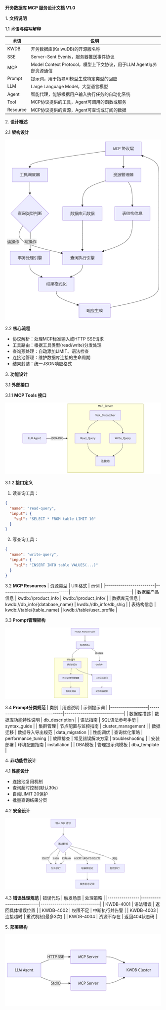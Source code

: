 **开务数据库 MCP 服务设计文档 V1.0**




1\. **文档说明**

1.1 **术语与缩写解释**

| 术语        | 说明                                                                 |
|-------------|----------------------------------------------------------------------|
| KWDB        | 开务数据库(KaiwuDB)的开源版名称                                       |
| SSE         | Server-Sent Events，服务器推送事件协议                              |
| MCP | Model Context Protocol，模型上下文协议，用于LLM Agent与外部资源通信 |
| Prompt | 提示词，用于指导AI模型生成特定类型的回应 |
| LLM | Large Language Model，大型语言模型 |
| Agent | 智能代理，能够根据用户输入执行任务的自动化系统 |
| Tool | MCP协议提供的工具，Agent可调用的函数或服务 |
| Resource | MCP协议提供的资源，Agent可查询或订阅的数据 |

2\. **设计概述**

2.1 **架构设计**

![](./asset/kwdb_mcp_server_design.png)

2.2 **核心流程**
- 协议解析：处理MCP标准输入或HTTP SSE请求
- 工具路由：根据工具类型(read/write)分发处理
- 查询预处理：自动添加LIMIT、语法检查
- 连接池管理：维护数据库连接的生命周期
- 结果封装：统一JSON响应格式

3\. **功能设计**

3.1 **外部接口**

3.1.1 **MCP Tools 接口**

![](./asset/mcp-tools.png)

3.1.2 **接口定义**
1. 读查询工具：
```json
{
  "name": "read-query",
  "input": {
    "sql": "SELECT * FROM table LIMIT 10"
  }
}
```

2. 写查询工具：
```json
{
  "name": "write-query", 
  "input": {
    "sql": "INSERT INTO table VALUES(...)"
  }
}
```

3.2 **MCP Resources**
| 资源类型                | URI格式                          | 示例                          |
|-------------------------|----------------------------------|-------------------------------|
| 数据库产品信息            | kwdb://product_info  | kwdb://product_info/     |
| 数据库元信息            | kwdb://db_info/{database_name}  | kwdb://db_info/db_shig        |
| 表结构信息              | kwdb://table/{table_name}       | kwdb://table/user_profile     |

3.3 **Prompt管理架构**

![](./asset/prompt-mgmt-architecture.png)

3.4 **Prompt分类规范**
| 类别              | 用途说明                          | 示例提示词                  |
|-------------------|----------------------------------|------------------------------|
| 数据库描述        | 数据库功能特性说明               | db_description              |
| 语法指南          | SQL语法参考手册                  | syntax_guide                |
| 集群管理          | 节点配置与监控指南               | cluster_management          |
| 数据迁移          | 数据导入导出规范                 | data_migration              |
| 性能调优          | 查询优化策略                     | performance_tuning          |
| 故障排查          | 常见错误解决方案                 | troubleshooting             |
| 安装部署          | 环境配置指南                     | installation                 |
| DBA模板           | 管理提示词模板                   | dba_template                |



4\. **非功能性设计**

4.1 **性能设计**
- 连接池复用机制
- 查询超时控制(默认30s)
- 自动LIMIT 20保护
- 批量查询结果分页

4.2 **安全设计**

![](./asset/mcp-server-security.png)

4.3 **错误处理规范**
| 错误代码       | 触发场景                  | 处理策略                     |
|----------------|---------------------------|------------------------------|
| KWDB-4001      | 语法错误                  | 返回具体错误位置             |
| KWDB-4002      | 权限不足                  | 中断执行并告警               |
| KWDB-4003      | 连接超时                  | 重试机制(最多3次)            |
| KWDB-4004      | 资源不存在                | 返回404状态码                |

5\. **部署架构**

![](./asset/integrate-with-llm-agent_en.png)

